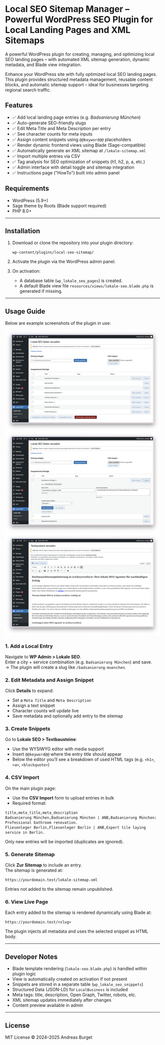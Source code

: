 # Local SEO Sitemap Manager – Powerful WordPress SEO Plugin for Local Landing Pages and XML Sitemaps

A powerful WordPress plugin for creating, managing, and optimizing local SEO landing pages – with automated XML sitemap generation, dynamic metadata, and Blade view integration.

Enhance your WordPress site with fully optimized local SEO landing pages. This plugin provides structured metadata management, reusable content blocks, and automatic sitemap support – ideal for businesses targeting regional search traffic.

## Features

- ✅ Add local landing page entries (e.g. *Badsanierung München*)
- ✅ Auto-generate SEO-friendly slugs
- ✅ Edit Meta Title and Meta Description per entry
- ✅ See character counts for meta inputs
- ✅ Assign content snippets using `@@keyword@@` placeholders
- ✅ Render dynamic frontend views using Blade (Sage-compatible)
- ✅ Automatically generate an XML sitemap at `/lokale-sitemap.xml`
- ✅ Import multiple entries via CSV
- ✅ Tag analysis for SEO optimization of snippets (h1, h2, p, a, etc.)
- ✅ Admin interface with detail toggle and sitemap integration
- ✅ Instructions page ("HowTo") built into admin panel

## Requirements

- WordPress (5.9+)
- Sage theme by Roots (Blade support required)
- PHP 8.0+

---

## Installation

1. Download or clone the repository into your plugin directory:
   ```
   wp-content/plugins/local-seo-sitemap/
   ```

2. Activate the plugin via the WordPress admin panel.

3. On activation:
   - A database table (`wp_lokale_seo_pages`) is created.
   - A default Blade view file `resources/views/lokale-seo.blade.php` is generated if missing.

---

## Usage Guide

Below are example screenshots of the plugin in use:

![Screenshot 1 – Admin Entry Overview](./screen_1.png)
![Screenshot 2 – Edit Metadata and Snippet](./screen_2.png)
![Screenshot 3 – Frontend Rendered Page](./screen_3.png)

### 1. Add a Local Entry

Navigate to **WP Admin > Lokale SEO**.  
Enter a city + service combination (e.g. `Badsanierung München`) and save.  
→ The plugin will create a slug like `/badsanierung-muenchen`.

### 2. Edit Metadata and Assign Snippet

Click **Details** to expand:
- Set a `Meta Title` and `Meta Description`
- Assign a text snippet
- Character counts will update live
- Save metadata and optionally add entry to the sitemap

### 3. Create Snippets

Go to **Lokale SEO > Textbausteine**:
- Use the WYSIWYG editor with media support
- Insert `@@keyword@@` where the entry title should appear
- Below the editor you’ll see a breakdown of used HTML tags (e.g. `<h1>`, `<a>`, `<blockquote>`)

### 4. CSV Import

On the main plugin page:
- Use the **CSV Import** form to upload entries in bulk
- Required format:
```csv
title,meta_title,meta_description
Badsanierung München,Badsanierung München | ANB,Badsanierung München: Professional bathroom renovation.
Fliesenleger Berlin,Fliesenleger Berlin | ANB,Expert tile laying service in Berlin.
```

Only new entries will be imported (duplicates are ignored).

### 5. Generate Sitemap

Click **Zur Sitemap** to include an entry.  
The sitemap is generated at:

```
https://yourdomain.test/lokale-sitemap.xml
```

Entries not added to the sitemap remain unpublished.

### 6. View Live Page

Each entry added to the sitemap is rendered dynamically using Blade at:

```
https://yourdomain.test/<slug>
```

The plugin injects all metadata and uses the selected snippet as HTML body.

---

## Developer Notes

- Blade template rendering (`lokale-seo.blade.php`) is handled within plugin logic
- View is automatically created on activation if not present
- Snippets are stored in a separate table (`wp_lokale_seo_snippets`)
- Structured Data (JSON-LD) for `LocalBusiness` is included
- Meta tags: title, description, Open Graph, Twitter, robots, etc.
- XML sitemap updates immediately after changes
- Content preview available in admin

---

## License

MIT License © 2024–2025 Andreas Burget